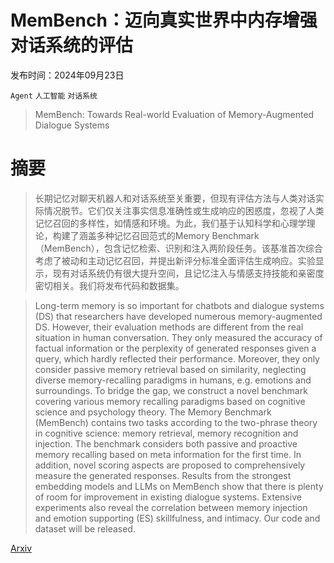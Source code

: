 # MemBench：迈向真实世界中内存增强对话系统的评估

发布时间：2024年09月23日

`Agent` `人工智能` `对话系统`

> MemBench: Towards Real-world Evaluation of Memory-Augmented Dialogue Systems

# 摘要

> 长期记忆对聊天机器人和对话系统至关重要，但现有评估方法与人类对话实际情况脱节。它们仅关注事实信息准确性或生成响应的困惑度，忽视了人类记忆召回的多样性，如情感和环境。为此，我们基于认知科学和心理学理论，构建了涵盖多种记忆召回范式的Memory Benchmark（MemBench），包含记忆检索、识别和注入两阶段任务。该基准首次综合考虑了被动和主动记忆召回，并提出新评分标准全面评估生成响应。实验显示，现有对话系统仍有很大提升空间，且记忆注入与情感支持技能和亲密度密切相关。我们将发布代码和数据集。

> Long-term memory is so important for chatbots and dialogue systems (DS) that researchers have developed numerous memory-augmented DS. However, their evaluation methods are different from the real situation in human conversation. They only measured the accuracy of factual information or the perplexity of generated responses given a query, which hardly reflected their performance. Moreover, they only consider passive memory retrieval based on similarity, neglecting diverse memory-recalling paradigms in humans, e.g. emotions and surroundings. To bridge the gap, we construct a novel benchmark covering various memory recalling paradigms based on cognitive science and psychology theory. The Memory Benchmark (MemBench) contains two tasks according to the two-phrase theory in cognitive science: memory retrieval, memory recognition and injection. The benchmark considers both passive and proactive memory recalling based on meta information for the first time. In addition, novel scoring aspects are proposed to comprehensively measure the generated responses. Results from the strongest embedding models and LLMs on MemBench show that there is plenty of room for improvement in existing dialogue systems. Extensive experiments also reveal the correlation between memory injection and emotion supporting (ES) skillfulness, and intimacy. Our code and dataset will be released.

[Arxiv](https://arxiv.org/abs/2409.15240)